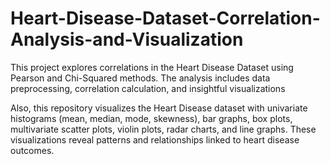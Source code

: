 # Heart-Disease-Dataset-Correlation-Analysis-and-Visualization
This project explores correlations in the Heart Disease Dataset using Pearson and Chi-Squared methods. The analysis includes data preprocessing, correlation calculation, and insightful visualizations

Also, this repository visualizes the Heart Disease dataset with univariate histograms (mean, median, mode, skewness), bar graphs, box plots, multivariate scatter plots, violin plots, radar charts, and line graphs. These visualizations reveal patterns and relationships linked to heart disease outcomes.
